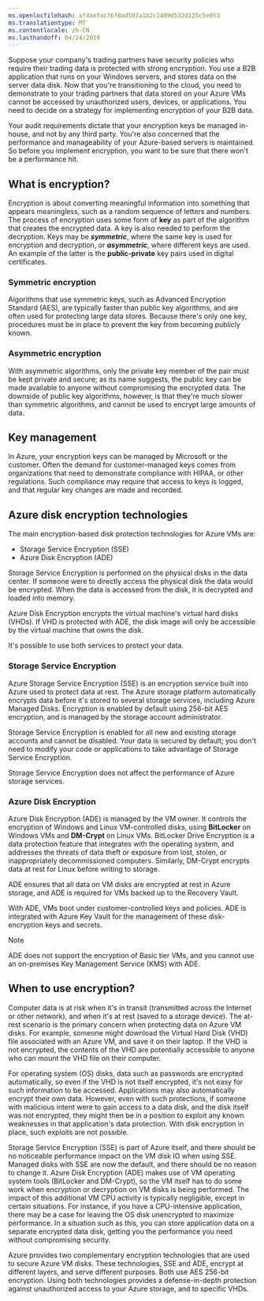 ```yaml
---
ms.openlocfilehash: af4aefac76f8ad507a1b2c1409d532d125c5e053
ms.translationtype: MT
ms.contentlocale: zh-CN
ms.lasthandoff: 04/24/2019
---
```

Suppose your company's trading partners have security policies who require their trading data is protected with strong encryption. You use a B2B application that runs on your Windows servers, and stores data on the server data disk. Now that you're transitioning to the cloud, you need to demonstrate to your trading partners that data stored on your Azure VMs cannot be accessed by unauthorized users, devices, or applications. You need to decide on a strategy for implementing encryption of your B2B data.

Your audit requirements dictate that your encryption keys be managed in-house, and not by any third party. You're also concerned that the performance and manageability of your Azure-based servers is maintained. So before you implement encryption, you want to be sure that there won't be a performance hit.

## <a name="what-is-encryption"></a>What is encryption?

Encryption is about converting meaningful information into something that appears meaningless, such as a random sequence of letters and numbers. The process of encryption uses some form of **key** as part of the algorithm that creates the encrypted data. A key is also needed to perform the decryption. Keys may be **_symmetric_**, where the same key is used for encryption and decryption, or **_asymmetric_**, where different keys are used. An example of the latter is the **public-private** key pairs used in digital certificates.

### <a name="symmetric-encryption"></a>Symmetric encryption

Algorithms that use symmetric keys, such as Advanced Encryption Standard (AES), are typically faster than public key algorithms, and are often used for protecting large data stores. Because there's only one key, procedures must be in place to prevent the key from becoming publicly known.

### <a name="asymmetric-encryption"></a>Asymmetric encryption

With asymmetric algorithms, only the private key member of the pair must be kept private and secure; as its name suggests, the public key can be made available to anyone without compromising the encrypted data. The downside of public key algorithms, however, is that they're much slower than symmetric algorithms, and cannot be used to encrypt large amounts of data.

## <a name="key-management"></a>Key management

In Azure, your encryption keys can be managed by Microsoft or the customer. Often the demand for customer-managed keys comes from organizations that need to demonstrate compliance with HIPAA, or other regulations. Such compliance may require that access to keys is logged, and that regular key changes are made and recorded.

## <a name="azure-disk-encryption-technologies"></a>Azure disk encryption technologies

The main encryption-based disk protection technologies for Azure VMs are:

- Storage Service Encryption (SSE)
- Azure Disk Encryption (ADE)

Storage Service Encryption is performed on the physical disks in the data center. If someone were to directly access the physical disk the data would be encrypted. When the data is accessed from the disk, it is decrypted and loaded into memory.

Azure Disk Encryption encrypts the virtual machine's virtual hard disks (VHDs). If VHD is protected with ADE, the disk image will only be accessible by the virtual machine that owns the disk.

It's possible to use both services to protect your data.

### <a name="storage-service-encryption"></a>Storage Service Encryption

Azure Storage Service Encryption (SSE) is an encryption service built into Azure used to protect data at rest. The Azure storage platform automatically encrypts data before it's stored to several storage services, including Azure Managed Disks. Encryption is enabled by default using 256-bit AES encryption, and is managed by the storage account administrator.

Storage Service Encryption is enabled for all new and existing storage accounts and cannot be disabled. Your data is secured by default; you don't need to modify your code or applications to take advantage of Storage Service Encryption.

Storage Service Encryption does not affect the performance of Azure storage services.

### <a name="azure-disk-encryption"></a>Azure Disk Encryption

Azure Disk Encryption (ADE) is managed by the VM owner. It controls the encryption of Windows and Linux VM-controlled disks, using **BitLocker** on Windows VMs and **DM-Crypt** on Linux VMs. BitLocker Drive Encryption is a data protection feature that integrates with the operating system, and addresses the threats of data theft or exposure from lost, stolen, or inappropriately decommissioned computers. Similarly, DM-Crypt encrypts data at rest for Linux before writing to storage.

ADE ensures that all data on VM disks are encrypted at rest in Azure storage, and ADE is required for VMs backed up to the Recovery Vault.

With ADE, VMs boot under customer-controlled keys and policies. ADE is integrated with Azure Key Vault for the management of these disk-encryption keys and secrets.

> [!NOTE] 
> ADE does not support the encryption of Basic tier VMs, and you cannot use an on-premises Key Management Service (KMS) with ADE.

## <a name="when-to-use-encryption"></a>When to use encryption?

Computer data is at risk when it's in transit (transmitted across the Internet or other network), and when it's at rest (saved to a storage device). The at-rest scenario is the primary concern when protecting data on Azure VM disks. For example, someone might download the Virtual Hard Disk (VHD) file associated with an Azure VM, and save it on their laptop. If the VHD is not encrypted, the contents of the VHD are potentially accessible to anyone who can mount the VHD file on their computer.

For operating system (OS) disks, data such as passwords are encrypted automatically, so even if the VHD is not itself encrypted, it's not easy for such information to be accessed. Applications may also automatically encrypt their own data. However, even with such protections, if someone with malicious intent were to gain access to a data disk, and the disk itself was not encrypted, they might then be in a position to exploit any known weaknesses in that application's data protection. With disk encryption in place, such exploits are not possible.

Storage Service Encryption (SSE) is part of Azure itself, and there should be no noticeable performance impact on the VM disk IO when using SSE. Managed disks with SSE are now the default, and there should be no reason to change it. Azure Disk Encryption (ADE) makes use of VM operating system tools (BitLocker and DM-Crypt), so the VM itself has to do some work when encryption or decryption on VM disks is being performed. The impact of this additional VM CPU activity is typically negligible, except in certain situations. For instance, if you have a CPU-intensive application, there may be a case for leaving the OS disk unencrypted to maximize performance. In a situation such as this, you can store application data on a separate encrypted data disk, getting you the performance you need without compromising security.

Azure provides two complementary encryption technologies that are used to secure Azure VM disks. These technologies, SSE and ADE, encrypt at different layers, and serve different purposes. Both use AES 256-bit encryption. Using both technologies provides a defense-in-depth protection against unauthorized access to your Azure storage, and to specific VHDs.
